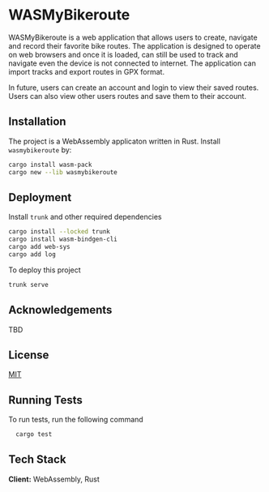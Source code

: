 # WASMyBikeroute

WASMyBikeroute is a web application that allows users to create, navigate and record their favorite bike routes. The application is designed to operate on web browsers and once it is loaded, can still be used to track and navigate even the device is not connected to internet. The application can import tracks and export routes in GPX format.

In future, users can create an account and login to view their saved routes. Users can also view other users routes and save them to their account.

## Installation

The project is a WebAssembly applicaton written in Rust. Install `wasmybikeroute` by:

```bash
cargo install wasm-pack
cargo new --lib wasmybikeroute
```

## Deployment

Install `trunk` and other required dependencies

```bash
cargo install --locked trunk
cargo install wasm-bindgen-cli
cargo add web-sys
cargo add log
```

To deploy this project

```bash
trunk serve
```

## Acknowledgements

TBD

## License

[MIT](https://choosealicense.com/licenses/mit/)

## Running Tests

To run tests, run the following command

```bash
  cargo test
```

## Tech Stack

**Client:** WebAssembly, Rust
